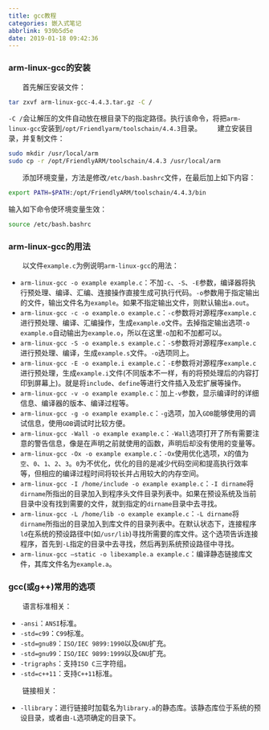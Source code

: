 ```yaml
---
title: gcc教程
categories: 嵌入式笔记
abbrlink: 939b5d5e
date: 2019-01-18 09:42:36
---
```

### arm-linux-gcc的安装

&emsp;&emsp;首先解压安装文件：

``` bash
tar zxvf arm-linux-gcc-4.4.3.tar.gz -C /
```

`-C /`会让解压的文件自动放在根目录下的指定路径。执行该命令，将把`arm-linux-gcc`安装到`/opt/Friendlyarm/toolschain/4.4.3`目录。
&emsp;&emsp;建立安装目录，并复制文件：

``` bash
sudo mkdir /usr/local/arm
sudo cp -r /opt/FriendlyARM/toolschain/4.4.3 /usr/local/arm
```

&emsp;&emsp;添加环境变量，方法是修改`/etc/bash.bashrc`文件，在最后加上如下内容：

``` bash
export PATH=$PATH:/opt/FriendlyARM/toolschain/4.4.3/bin
```

输入如下命令使环境变量生效：

``` bash
source /etc/bash.bashrc
```

### arm-linux-gcc的用法

&emsp;&emsp;以文件`example.c`为例说明`arm-linux-gcc`的用法：

- `arm-linux-gcc -o example example.c`：不加`-c`、`-S`、`-E`参数，编译器将执行预处理、编译、汇编、连接操作直接生成可执行代码。`-o`参数用于指定输出的文件，输出文件名为`example`。如果不指定输出文件，则默认输出`a.out`。
- `arm-linux-gcc -c -o example.o example.c`：`-c`参数将对源程序`example.c`进行预处理、编译、汇编操作，生成`example.o`文件。去掉指定输出选项`-o example.o`自动输出为`example.o`，所以在这里`-o`加和不加都可以。
- `arm-linux-gcc -S -o example.s example.c`：`-S`参数将对源程序`example.c`进行预处理、编译，生成`example.s`文件。`-o`选项同上。
- `arm-linux-gcc -E -o example.i example.c`：`-E`参数将对源程序`example.c`进行预处理，生成`example.i`文件(不同版本不一样，有的将预处理后的内容打印到屏幕上)。就是将`include`、`define`等进行文件插入及宏扩展等操作。
- `arm-linux-gcc -v -o example example.c`：加上`-v`参数，显示编译时的详细信息、编译器的版本、编译过程等。
- `arm-linux-gcc -g -o example example.c`：`-g`选项，加入`GDB`能够使用的调试信息，使用`GDB`调试时比较方便。
- `arm-linux-gcc -Wall -o example example.c`：`-Wall`选项打开了所有需要注意的警告信息，像是在声明之前就使用的函数，声明后却没有使用的变量等。
- `arm-linux-gcc -Ox -o example example.c`：`-Ox`使用优化选项，`X`的值为`空`、`0`、`1`、`2`、`3`。`0`为不优化，优化的目的是减少代码空间和提高执行效率等，但相应的编译过程时间将较长并占用较大的内存空间。
- `arm-linux-gcc -I /home/include -o example example.c`：`-I dirname`将`dirname`所指出的目录加入到程序头文件目录列表中。如果在预设系统及当前目录中没有找到需要的文件，就到指定的`dirname`目录中去寻找。
- `arm-linux-gcc -L /home/lib -o example example.c`：`-L dirname`将`dirname`所指出的目录加入到库文件的目录列表中。在默认状态下，连接程序`ld`在系统的预设路径中(如`/usr/lib`)寻找所需要的库文件。这个选项告诉连接程序，首先到`-L`指定的目录中去寻找，然后再到系统预设路径中寻找。
- `arm-linux-gcc –static -o libexample.a example.c`：编译静态链接库文件，其库文件名为`example.a`。

### gcc(或g++)常用的选项

&emsp;&emsp;语言标准相关：

- `-ansi`：`ANSI`标准。
- `-std=c99`：`C99`标准。
- `-std=gnu89`：`ISO/IEC 9899:1990`以及`GNU`扩充。
- `-std=gnu99`：`ISO/IEC 9899:1999`以及`GNU`扩充。
- `-trigraphs`：支持`ISO C`三字符组。
- `-std=c++11`：支持`C++11`标准。

&emsp;&emsp;链接相关：

- `-llibrary`：进行链接时加载名为`library.a`的静态库。该静态库位于系统的预设目录，或者由`-L`选项确定的目录下。
